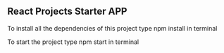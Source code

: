 ## React Projects Starter APP
To install all the dependencies of this project type npm install in terminal


To start the project type npm start in terminal
